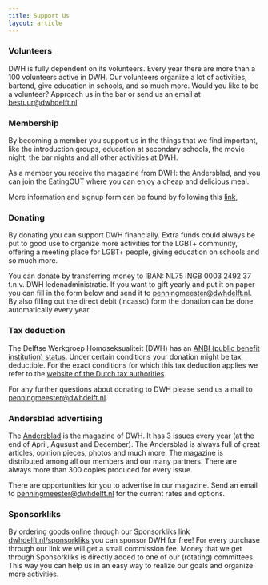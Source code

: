 ```yaml
---
title: Support Us
layout: article
---
```


### Volunteers
DWH is fully dependent on its volunteers. Every year there are more than a 100
volunteers active in DWH. Our volunteers organize a lot of activities, bartend,
give education in schools, and so much more. Would you like to be a
volunteer? Approach us in the bar or send us an email at
[bestuur@dwhdelft.nl](mailto:bestuur@dwhdelft.nl)

### Membership
By becoming a member you support us in the things that we find important, like
the introduction groups, education at secondary schools, the movie night, the
bar nights and all other activities at DWH.

As a member you receive the magazine from DWH: the Andersblad, and you can join
the EatingOUT where you can enjoy a cheap and delicious meal.

More information and signup form can be found by following this [link](https://my.dwhdelft.nl/signup),

### Donating
By donating you can support DWH financially. Extra funds could always be put to
good use to organize more activities for the LGBT+ community, offering a meeting
place for LGBT+ people, giving education on schools and so much more.

You can donate by transferring money to IBAN: NL75 INGB 0003 2492 37 t.n.v.
DWH ledenadministratie. If you want to gift yearly and put it on paper you can
fill in the form below and send it to
[penningmeester@dwhdelft.nl](mailto:penningmeester@dwhdelft.nl).
By also filling out the direct debit (incasso) form the donation can be done
automatically every year.

<files-list folder-id="17w67mVzuluZCErwxEFnZTdR1MCYrIy0i"></files-list>

### Tax deduction
The Delftse Werkgroep Homoseksualiteit (DWH) has an
[ANBI (public benefit institution) status](/en/anbi). Under certain conditions your
donation might be tax deductible. For the exact conditions for which this tax
deduction applies we refer to the 
[website of the Dutch tax authorities](https://www.belastingdienst.nl/wps/wcm/connect/nl/aftrek-en-kortingen/content/gift-aftrekken).

For any further questions about donating to DWH please send us a mail to
[penningmeester@dwhdelft.nl](mailto:penningmeester@dwhdelft.nl).

### Andersblad advertising
The [Andersblad](/en/andersblad) is the magazine of DWH. It has 3 issues every
year (at the end of April, Agusust and December). The Andersblad is always full
of great articles, opinion pieces, photos and much more. The magazine is
distributed among all our members and our many partners. There are always more
than 300 copies produced for every issue.

There are opportunities for you to advertise in our magazine. Send an email to
[penningmeester@dwhdelft.nl](mailto:penningmeester@dwhdelft.nl) for the current
rates and options.

### Sponsorkliks
By ordering goods online through our Sponsorkliks link
[dwhdelft.nl/sponsorkliks](https://dwhdelft.nl/sponsorkliks) you can sponsor DWH
for free! For every purchase through our link we will get a small commission fee.
Money that we get through Sponsorkliks is directly added to one of our (rotating)
committees. This way you can help us in an easy way to realize our goals and
organize more activities.

